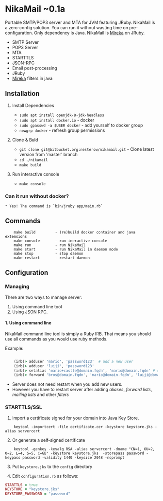 NikaMail ~0.1a
========
Portable SMTP/POP3 server and MTA for JVM featuring JRuby.
NikaMail is a zero-config solution. You can run it without wasting  time on pre-configuration. Only dependency is Java.
NikaMail is [Mireka](http://mireka.org/) on JRuby.

* SMTP Server
* POP3 Server
* MTA
* STARTTLS
* JSON-RPC
* Email post-processing
* JRuby
* [Mireka](http://mireka.org/) filters in java




Installation
------------

1. Install Dependencies
    - `sudo apt install openjdk-8-jdk-headless`
    - `sudo apt install docker.io` - docker
    - `sudo gpasswd -a $USER docker` - add yourself to docker group
    - `newgrp docker` - refresh group permissions

2. Clone & Buld
    - `git clone git@bitbucket.org:nesterow/nikamail.git` - Clone latest version from 'master' branch
    - `cd ./nikamail` 
    - `make build`

3. Run interactive console
    - `make console`
    
### Can it run without docker?
    * Yes! The command is `bin/jruby app/main.rb`

Commands
--------
```
    make build         - (re)build docker container and java extensions
    make console       - run ineractive console
    make run           - run NikaMail
    make start         - run NikaMail in daemon mode
    make stop          - stop daemon
    make restart       - restart daemon
```


Configuration
-------------

### Managing
There are two ways to manage server:

1. Using command line tool
2. Using JSON RPC.

#### 1. Using command line
NikaMail command line tool is simply a Ruby IRB. That means you should use all commands as you would use ruby methods.

Example:
```ruby

    (irb)> adduser 'mario', 'password123'  # add a new user
    (irb)> adduser 'luiji', 'password123'
    (irb)> setalias 'mario+castle@domain.fqdn', 'mario@domain.fqdn' # set alias
    (irb)> forward 'bros@domain.fqdn', 'mario@domain.fqdn', 'luiji@domain.fqdn'

```
- Server does not need restart when you add new users.
- However you have to restart server after adding *aliases*, *forward lists*, *mailing lists* and other *filters*


### STARTTLS/SSL

1. Import a certificate signed for your domain into Java Key Store.
```
    keytool -importcert -file certificate.cer -keystore keystore.jks -alias servercert
```

2. Or generate a self-signed certificate
```
    keytool -genkey -keyalg RSA -alias servercert -dname "CN=1, OU=2, O=2, L=4, S=5, C=GB" -keystore keystore.jks  -storepass password -keypass password -validity 1440 -keysize 2048 -noprompt
```

3. Put `keystore.jks` to the `config` directory


4. Edit `configuration.rb` as follows:
```ruby
STARTTLS = true
KEYSTORE = "keystore.jks"
KEYSTORE_PASSWORD = "password"
```

